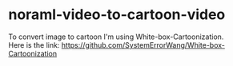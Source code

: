 # noraml-video-to-cartoon-video
To convert image to cartoon I'm using White-box-Cartoonization. <br>
Here is the link:
https://github.com/SystemErrorWang/White-box-Cartoonization
